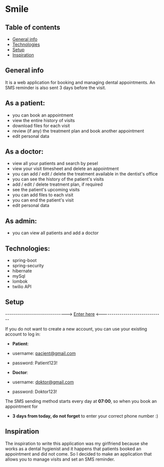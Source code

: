 # Smile


## Table of contents
* [General info](#general-info)
* [Technologies](#technologies)
* [Setup](#setup)
* [Inspiration](#inspiration)

## General info
It is a web application for booking and managing dental appointments.
An SMS reminder is also sent 3 days before the visit.

## As a patient:
- you can book an appointment
- view the entire history of visits
- download files for each visit
- review (if any) the treatment plan and book another appointment
- edit personal data

## As a doctor:
- view all your patients and search by pesel
- view your visit timesheet and delete an appointment
- you can add / edit / delete the treatment available in the dentist's office
- you can see the history of the patient's visits
- add / edit / delete treatment plan, if required
- see the patient's upcoming visits
- you can add files to each visit
- you can end the patient's visit
- edit personal data

## As admin:
- you can view all patients and add a doctor



## Technologies: 
- spring-boot
- spring-security
- hibernate
- mySql
- lombok
- twilio API

## Setup

-------------------------------> [Enter here](https://just-smile.herokuapp.com/app) <-------------------------------

If you do not want to create a new account, you can use your existing account to log in:
- **Patient**:
- username: pacjent@gmail.com
- password: Patient123!

- **Doctor**: 
- username: doktor@gmail.com
- password: Doktor123!

The SMS sending method starts every day at **07:00**, so when you book an appointment for 
- **3 days from today, do not forget** to enter your correct phone number :)

## Inspiration

The inspiration to write this application was my girlfriend because she works as a dental hygienist and it happens that patients booked an appointment and did not come.
So I decided to make an application that allows you to manage visits and set an SMS reminder.
